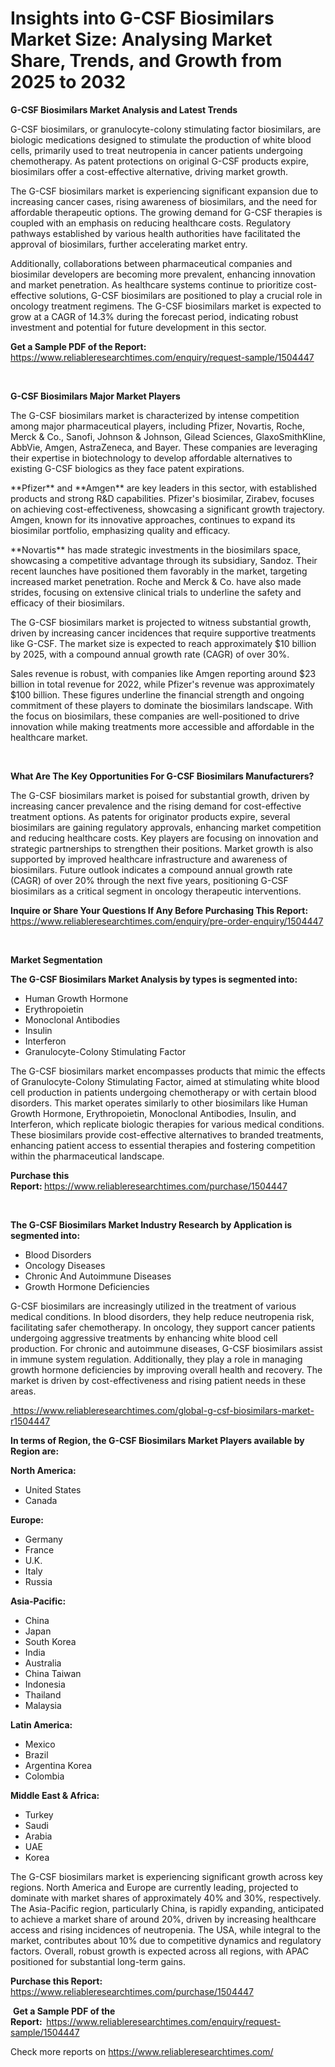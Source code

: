 <p><h1>Insights into G-CSF Biosimilars Market Size: Analysing Market Share, Trends, and Growth from 2025 to 2032</h1></p><p><strong>G-CSF Biosimilars Market Analysis and Latest Trends</strong></p>
<p><p>G-CSF biosimilars, or granulocyte-colony stimulating factor biosimilars, are biologic medications designed to stimulate the production of white blood cells, primarily used to treat neutropenia in cancer patients undergoing chemotherapy. As patent protections on original G-CSF products expire, biosimilars offer a cost-effective alternative, driving market growth.</p><p>The G-CSF biosimilars market is experiencing significant expansion due to increasing cancer cases, rising awareness of biosimilars, and the need for affordable therapeutic options. The growing demand for G-CSF therapies is coupled with an emphasis on reducing healthcare costs. Regulatory pathways established by various health authorities have facilitated the approval of biosimilars, further accelerating market entry.</p><p>Additionally, collaborations between pharmaceutical companies and biosimilar developers are becoming more prevalent, enhancing innovation and market penetration. As healthcare systems continue to prioritize cost-effective solutions, G-CSF biosimilars are positioned to play a crucial role in oncology treatment regimens. The G-CSF biosimilars market is expected to grow at a CAGR of 14.3% during the forecast period, indicating robust investment and potential for future development in this sector.</p></p>
<p><strong>Get a Sample PDF of the Report:&nbsp;</strong> <a href="https://www.reliableresearchtimes.com/enquiry/request-sample/1504447?utm_campaign=2981&utm_medium=2&utm_source=Github&utm_content=ia&utm_term=23032025&utm_id=g-csf-biosimilars">https://www.reliableresearchtimes.com/enquiry/request-sample/1504447</a></p>
<p>&nbsp;</p>
<p><strong>G-CSF Biosimilars Major Market Players</strong></p>
<p><p>The G-CSF biosimilars market is characterized by intense competition among major pharmaceutical players, including Pfizer, Novartis, Roche, Merck & Co., Sanofi, Johnson & Johnson, Gilead Sciences, GlaxoSmithKline, AbbVie, Amgen, AstraZeneca, and Bayer. These companies are leveraging their expertise in biotechnology to develop affordable alternatives to existing G-CSF biologics as they face patent expirations.</p><p>**Pfizer** and **Amgen** are key leaders in this sector, with established products and strong R&D capabilities. Pfizer's biosimilar, Zirabev, focuses on achieving cost-effectiveness, showcasing a significant growth trajectory. Amgen, known for its innovative approaches, continues to expand its biosimilar portfolio, emphasizing quality and efficacy.</p><p>**Novartis** has made strategic investments in the biosimilars space, showcasing a competitive advantage through its subsidiary, Sandoz. Their recent launches have positioned them favorably in the market, targeting increased market penetration. Roche and Merck & Co. have also made strides, focusing on extensive clinical trials to underline the safety and efficacy of their biosimilars.</p><p>The G-CSF biosimilars market is projected to witness substantial growth, driven by increasing cancer incidences that require supportive treatments like G-CSF. The market size is expected to reach approximately $10 billion by 2025, with a compound annual growth rate (CAGR) of over 30%.</p><p>Sales revenue is robust, with companies like Amgen reporting around $23 billion in total revenue for 2022, while Pfizer's revenue was approximately $100 billion. These figures underline the financial strength and ongoing commitment of these players to dominate the biosimilars landscape. With the focus on biosimilars, these companies are well-positioned to drive innovation while making treatments more accessible and affordable in the healthcare market.</p></p>
<p>&nbsp;</p>
<p><strong>What Are The Key Opportunities For G-CSF Biosimilars Manufacturers?</strong></p>
<p><p>The G-CSF biosimilars market is poised for substantial growth, driven by increasing cancer prevalence and the rising demand for cost-effective treatment options. As patents for originator products expire, several biosimilars are gaining regulatory approvals, enhancing market competition and reducing healthcare costs. Key players are focusing on innovation and strategic partnerships to strengthen their positions. Market growth is also supported by improved healthcare infrastructure and awareness of biosimilars. Future outlook indicates a compound annual growth rate (CAGR) of over 20% through the next five years, positioning G-CSF biosimilars as a critical segment in oncology therapeutic interventions.</p></p>
<p><strong>Inquire or Share Your Questions If Any Before Purchasing This Report:</strong> <a href="https://www.reliableresearchtimes.com/enquiry/pre-order-enquiry/1504447?utm_campaign=2981&utm_medium=2&utm_source=Github&utm_content=ia&utm_term=23032025&utm_id=g-csf-biosimilars">https://www.reliableresearchtimes.com/enquiry/pre-order-enquiry/1504447</a></p>
<p>&nbsp;</p>
<p><strong>Market Segmentation</strong></p>
<p><strong>The G-CSF Biosimilars Market Analysis by types is segmented into:</strong></p>
<p><ul><li>Human Growth Hormone</li><li>Erythropoietin</li><li>Monoclonal Antibodies</li><li>Insulin</li><li>Interferon</li><li>Granulocyte-Colony Stimulating Factor</li></ul></p>
<p><p>The G-CSF biosimilars market encompasses products that mimic the effects of Granulocyte-Colony Stimulating Factor, aimed at stimulating white blood cell production in patients undergoing chemotherapy or with certain blood disorders. This market operates similarly to other biosimilars like Human Growth Hormone, Erythropoietin, Monoclonal Antibodies, Insulin, and Interferon, which replicate biologic therapies for various medical conditions. These biosimilars provide cost-effective alternatives to branded treatments, enhancing patient access to essential therapies and fostering competition within the pharmaceutical landscape.</p></p>
<p><strong>Purchase this Report:&nbsp;</strong><a href="https://www.reliableresearchtimes.com/purchase/1504447?utm_campaign=2981&utm_medium=2&utm_source=Github&utm_content=ia&utm_term=23032025&utm_id=g-csf-biosimilars">https://www.reliableresearchtimes.com/purchase/1504447</a></p>
<p>&nbsp;</p>
<p><strong>The G-CSF Biosimilars Market Industry Research by Application is segmented into:</strong></p>
<p><ul><li>Blood Disorders</li><li>Oncology Diseases</li><li>Chronic And Autoimmune Diseases</li><li>Growth Hormone Deficiencies</li></ul></p>
<p><p>G-CSF biosimilars are increasingly utilized in the treatment of various medical conditions. In blood disorders, they help reduce neutropenia risk, facilitating safer chemotherapy. In oncology, they support cancer patients undergoing aggressive treatments by enhancing white blood cell production. For chronic and autoimmune diseases, G-CSF biosimilars assist in immune system regulation. Additionally, they play a role in managing growth hormone deficiencies by improving overall health and recovery. The market is driven by cost-effectiveness and rising patient needs in these areas.</p></p>
<p><a href="https://www.reliableresearchtimes.com/global-g-csf-biosimilars-market-r1504447?utm_campaign=2981&utm_medium=2&utm_source=Github&utm_content=ia&utm_term=23032025&utm_id=g-csf-biosimilars">&nbsp;https://www.reliableresearchtimes.com/global-g-csf-biosimilars-market-r1504447</a></p>
<p><strong>In terms of Region, the G-CSF Biosimilars Market Players available by Region are:</strong></p>
<p>
    <p> <strong> North America: </strong>
        <ul>
            <li>United States</li>
            <li>Canada</li>
        </ul>
        </p> 
    <p> <strong> Europe: </strong>
        <ul>
            <li>Germany</li>
            <li>France</li>
            <li>U.K.</li>
            <li>Italy</li>
            <li>Russia</li>
        </ul>
        </p> 
    <p> <strong> Asia-Pacific: </strong>
        <ul>
            <li>China</li>
            <li>Japan</li>
            <li>South Korea</li>
            <li>India</li>
            <li>Australia</li>
            <li>China Taiwan</li>
            <li>Indonesia</li>
            <li>Thailand</li>
            <li>Malaysia</li>
        </ul>
        </p> 
    <p> <strong> Latin America: </strong>
        <ul>
            <li>Mexico</li>
            <li>Brazil</li>
            <li>Argentina Korea</li>
            <li>Colombia</li>
        </ul>
        </p> 
    <p> <strong> Middle East & Africa: </strong>
        <ul>
            <li>Turkey</li>
            <li>Saudi</li>
            <li>Arabia</li>
            <li>UAE</li>
            <li>Korea</li>
        </ul>
    </p>
    </p>
<p><p>The G-CSF biosimilars market is experiencing significant growth across key regions. North America and Europe are currently leading, projected to dominate with market shares of approximately 40% and 30%, respectively. The Asia-Pacific region, particularly China, is rapidly expanding, anticipated to achieve a market share of around 20%, driven by increasing healthcare access and rising incidences of neutropenia. The USA, while integral to the market, contributes about 10% due to competitive dynamics and regulatory factors. Overall, robust growth is expected across all regions, with APAC positioned for substantial long-term gains.</p></p>
<p><strong>Purchase this Report: </strong><a href="https://www.reliableresearchtimes.com/purchase/1504447?utm_campaign=2981&utm_medium=2&utm_source=Github&utm_content=ia&utm_term=23032025&utm_id=g-csf-biosimilars">https://www.reliableresearchtimes.com/purchase/1504447</a></p>
<p>&nbsp;<strong>Get a Sample PDF of the Report:&nbsp;&nbsp;</strong><a href="https://www.reliableresearchtimes.com/enquiry/request-sample/1504447?utm_campaign=2981&utm_medium=2&utm_source=Github&utm_content=ia&utm_term=23032025&utm_id=g-csf-biosimilars">https://www.reliableresearchtimes.com/enquiry/request-sample/1504447</a></p>
<p><strong></strong></p>
<p>Check more reports on <a href="https://www.reliableresearchtimes.com/?utm_campaign=2981&utm_medium=2&utm_source=Github&utm_content=ia&utm_term=23032025&utm_id=g-csf-biosimilars">https://www.reliableresearchtimes.com/</a></p>
